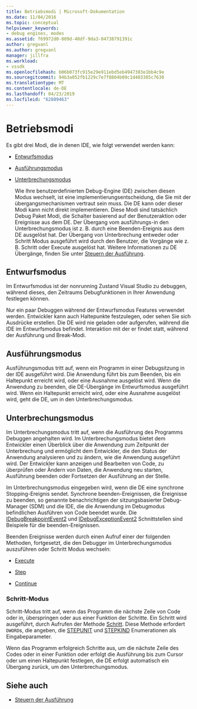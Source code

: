 ```yaml
---
title: Betriebsmodi | Microsoft-Dokumentation
ms.date: 11/04/2016
ms.topic: conceptual
helpviewer_keywords:
- debug engines, modes
ms.assetid: f69972d0-809d-40df-9da3-04738791391c
author: gregvanl
ms.author: gregvanl
manager: jillfra
ms.workload:
- vssdk
ms.openlocfilehash: b06b073fc915e29e911ebd5eb4947383e1bb4c9e
ms.sourcegitcommit: 94b3a052fb1229c7e7f8804b09c1d403385c7630
ms.translationtype: MT
ms.contentlocale: de-DE
ms.lasthandoff: 04/23/2019
ms.locfileid: "62889463"
---
```

# <a name="operational-modes"></a>Betriebsmodi
Es gibt drei Modi, die in denen IDE, wie folgt verwendet werden kann:

- [Entwurfsmodus](#vsconoperationalmodesanchor1)

- [Ausführungsmodus](#vsconoperationalmodesanchor2)

- [Unterbrechungsmodus](#vsconoperationalmodesanchor3)

  Wie Ihre benutzerdefinierten Debug-Engine (DE) zwischen diesen Modus wechselt, ist eine implementierungsentscheidung, die Sie mit der übergangsmechanismen vertraut sein muss. Die DE kann oder dieser Modi kann nicht direkt implementieren. Diese Modi sind tatsächlich Debug Paket Modi, die Schalter basierend auf der Benutzeraktion oder Ereignisse aus dem DE. Der Übergang vom ausführungs-in den Unterbrechungsmodus ist z. B. durch eine Beenden-Ereignis aus dem DE ausgelöst hat. Der Übergang von Unterbrechung entweder oder Schritt Modus ausgeführt wird durch den Benutzer, die Vorgänge wie z. B. Schritt oder Execute ausgelöst hat. Weitere Informationen zu DE Übergänge, finden Sie unter [Steuern der Ausführung](../../extensibility/debugger/control-of-execution.md).

## <a name="vsconoperationalmodesanchor1"></a> Entwurfsmodus
 Im Entwurfsmodus ist der nonrunning Zustand Visual Studio zu debuggen, während dieses, den Zeitraums Debugfunktionen in Ihrer Anwendung festlegen können.

 Nur ein paar Debuggen während der Entwurfsmodus Features verwendet werden. Entwickler kann auch Haltepunkte festzulegen, oder sehen Sie sich Ausdrücke erstellen. Die DE wird nie geladen oder aufgerufen, während die IDE im Entwurfsmodus befindet. Interaktion mit der er findet statt, während der Ausführung und Break-Modi.

## <a name="vsconoperationalmodesanchor2"></a> Ausführungsmodus
 Ausführungsmodus tritt auf, wenn ein Programm in einer Debugsitzung in der IDE ausgeführt wird. Die Anwendung führt bis zum Beenden, bis ein Haltepunkt erreicht wird, oder eine Ausnahme ausgelöst wird. Wenn die Anwendung zu beenden, die DE-Übergänge im Entwurfsmodus ausgeführt wird. Wenn ein Haltepunkt erreicht wird, oder eine Ausnahme ausgelöst wird, geht die DE, um in den Unterbrechungsmodus.

## <a name="vsconoperationalmodesanchor3"></a> Unterbrechungsmodus
 Im Unterbrechungsmodus tritt auf, wenn die Ausführung des Programms Debuggen angehalten wird. Im Unterbrechungsmodus bietet dem Entwickler einen Überblick über die Anwendung zum Zeitpunkt der Unterbrechung und ermöglicht dem Entwickler, die den Status der Anwendung analysieren und zu ändern, wie die Anwendung ausgeführt wird. Der Entwickler kann anzeigen und Bearbeiten von Code, zu überprüfen oder Ändern von Daten, die Anwendung neu starten, Ausführung beenden oder Fortsetzen der Ausführung an der Stelle.

 Im Unterbrechungsmodus eingegeben wird, wenn die DE eine synchrone Stopping-Ereignis sendet. Synchrone beenden-Ereignissen, die Ereignisse zu beenden, so genannte benachrichtigen der sitzungsbasierter Debug-Manager (SDM) und die IDE, die die Anwendung im Debugmodus befindlichen Ausführen von Code beendet wurde. Die [IDebugBreakpointEvent2](../../extensibility/debugger/reference/idebugbreakpointevent2.md) und [IDebugExceptionEvent2](../../extensibility/debugger/reference/idebugexceptionevent2.md) Schnittstellen sind Beispiele für die beenden-Ereignissen.

 Beenden Ereignisse werden durch einen Aufruf einer der folgenden Methoden, fortgesetzt, die den Debugger im Unterbrechungsmodus auszuführen oder Schritt Modus wechseln:

- [Execute](../../extensibility/debugger/reference/idebugprocess3-execute.md)

- [Step](../../extensibility/debugger/reference/idebugprocess3-step.md)

- [Continue](../../extensibility/debugger/reference/idebugprocess3-continue.md)

### <a name="vsconoperationalmodesanchor4"></a> Schritt-Modus
 Schritt-Modus tritt auf, wenn das Programm die nächste Zeile von Code oder in, überspringen oder aus einer Funktion der Schritte. Ein Schritt wird ausgeführt, durch Aufrufen der Methode [Schritt](../../extensibility/debugger/reference/idebugprocess3-step.md). Diese Methode erfordert `DWORD`s, die angeben, die [STEPUNIT](../../extensibility/debugger/reference/stepunit.md) und [STEPKIND](../../extensibility/debugger/reference/stepkind.md) Enumerationen als Eingabeparameter.

 Wenn das Programm erfolgreich Schritte aus, um die nächste Zeile des Codes oder in einer Funktion oder erfolgt die Ausführung bis zum Cursor oder um einen Haltepunkt festlegen, die DE erfolgt automatisch ein Übergang zurück, um den Unterbrechungsmodus.

## <a name="see-also"></a>Siehe auch
- [Steuern der Ausführung](../../extensibility/debugger/control-of-execution.md)